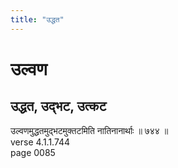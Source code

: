 ```yaml
---
title: "उद्धत"
---
```


# उल्वण
## उद्धत, उद्भट, उत्कट
उल्वणमुद्धतमुद्भटमुक्तटमिति नातिनानार्थाः ॥ ७४४ ॥<br />verse 4.1.1.744<br />page 0085

